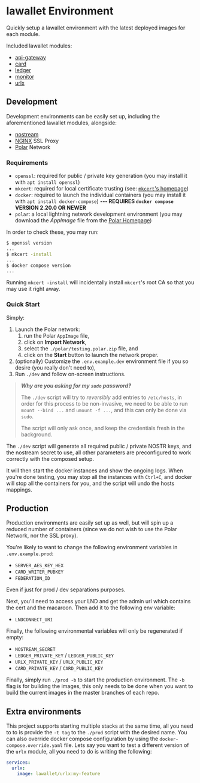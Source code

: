 # lawallet Environment

Quickly setup a lawallet environment with the latest deployed images for each module.

Included lawallet modules:

- [api-gateway](https://github.com/lawalletio/api-gateway)
- [card](https://github.com/lawalletio/card)
- [ledger](https://github.com/lawalletio/ledger)
- [monitor](https://github.com/lawalletio/monitor)
- [urlx](https://github.com/lawalletio/urlx)

## Development

Development environments can be easily set up, including the aforementioned lawallet modules, alongside:

- [nostream](https://github.com/Cameri/nostream)
- [NGINX](https://nginx.org) SSL Proxy
- [Polar](https://lightningpolar.com) Network

### Requirements

- `openssl`: required for public / private key generation (you may install it with `apt install openssl`)
- `mkcert`: required for local certificate trusting (see: [`mkcert`'s homepage](https://github.com/FiloSottile/mkcert))
- `docker`: required to launch the individual containers (you may install it with `apt install docker-compose`) **--- REQUIRES `docker compose` VERSION 2.20.0 OR NEWER**
- `polar`: a local lightning network development environment (you may download the _AppImage_ file from the [Polar Homepage](https://lightningpolar.com/))

In order to check these, you may run:

```sh
$ openssl version
...
$ mkcert -install
...
$ docker compose version
...
```

Running `mkcert -install` will incidentally install `mkcert`'s root CA so that you may use it right away.

### Quick Start

Simply:

1. Launch the Polar network:
    1. run the Polar `AppImage` file,
    2. click on **Import Network**,
    3. select the `./polar/testing.polar.zip` file, and
    4. click on the **Start** button to launch the network proper.
2. (optionally) Customize the `.env.example.dev` environment file if you so desire (you really don't need to),
3. Run `./dev` and follow on-screen instructions.

> _**Why are you asking for my `sudo` password?**_
>
> The `./dev` script will try to _reversibly_ add entries to `/etc/hosts`, in order for this process to be non-invasive, we need to be able to run `mount --bind ...` and `umount -f ...`, and this can only be done via `sudo`.
>
> The script will only ask once, and keep the credentials fresh in the background.

The `./dev` script will generate all required public / private NOSTR keys, and the nostream secret to use, all other parameters are preconfigured to work correctly with the composed setup.

It will then start the docker instances and show the ongoing logs.
When you're done testing, you may stop all the instances with `Ctrl+C`, and docker will stop all the containers for you, and the script will undo the hosts mappings.

## Production

Production environments are easily set up as well, but will spin up a reduced number of containers (since we do not wish to use the Polar Network, nor the SSL proxy).

You're likely to want to change the following environment variables in `.env.example.prod`:

- `SERVER_AES_KEY_HEX`
- `CARD_WRITER_PUBKEY`
- `FEDERATION_ID`

Even if just for prod / dev separations purposes.

Next, you'll need to access your LND and get the admin url which contains the cert and the macaroon. Then add it to the following env variable:

- `LNDCONNECT_URI`

Finally, the following environmental variables will only be regenerated if empty:

- `NOSTREAM_SECRET`
- `LEDGER_PRIVATE_KEY` / `LEDGER_PUBLIC_KEY`
- `URLX_PRIVATE_KEY` / `URLX_PUBLIC_KEY`
- `CARD_PRIVATE_KEY` / `CARD_PUBLIC_KEY`

Finally, simply run `./prod -b` to start the production environment. The `-b` flag is for building the images, this only needs to be done when you want to build the current images in the master branches of each repo.

## Extra environments

This project supports starting multiple stacks at the same time, all you need to to is provide the `-t tag` to the `./prod` script with the desired name. You can also override docker compose configuration by using the `docker-compose.override.yaml` file. Lets say you want to test a different version of the `urlx` module, all you need to do is writing the following:

```yaml
services:
  urlx:
    image: lawallet/urlx:my-feature
```
